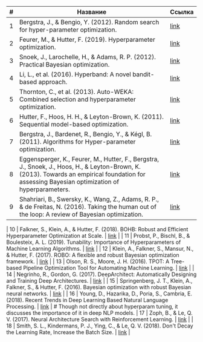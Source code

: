 | # | Название  | Ссылка |
| - | --------- | ------ |
| 1 | Bergstra, J., & Bengio, Y. (2012). Random search for hyper-parameter optimization. | [link](https://jmlr.org/papers/v13/bergstra12a.html) |
| 2 | Feurer, M., & Hutter, F. (2019). Hyperparameter optimization. | [link](https://link.springer.com/chapter/10.1007/978-3-030-05318-5_1) |
| 3 | Snoek, J., Larochelle, H., & Adams, R. P. (2012). Practical Bayesian optimization. | [link](https://papers.nips.cc/paper/2012/hash/4522e0563b15c3f1d641e722f65e5c56-Abstract.html) |
| 4 | Li, L., et al. (2016). Hyperband: A novel bandit-based approach. | [link](https://arxiv.org/abs/1603.06560) |
| 5 | Thornton, C., et al. (2013). Auto-WEKA: Combined selection and hyperparameter optimization. | [link](https://dl.acm.org/doi/10.1145/2487575.2487629) |
| 6 | Hutter, F., Hoos, H. H., & Leyton-Brown, K. (2011). Sequential model-based optimization. | [link](https://link.springer.com/chapter/10.1007/978-3-642-25566-3_40) |
| 7 | Bergstra, J., Bardenet, R., Bengio, Y., & Kégl, B. (2011). Algorithms for Hyper-parameter optimization. | [link](https://papers.nips.cc/paper/2011/hash/86e8f7ab32cfd12577bc2619bc635690-Abstract.html) |
| 8 | Eggensperger, K., Feurer, M., Hutter, F., Bergstra, J., Snoek, J., Hoos, H., & Leyton-Brown, K. (2013). Towards an empirical foundation for assessing Bayesian optimization of hyperparameters. | [link](https://www.tuebingen.mpg.de/fileadmin/user_upload/files/publication_pdf_file/file/43d0e3c7e6d7a5c9_PUBPDF_Eggensperger-2013-Towards-an-empirical-foundation-for-assessing-Bayesian-optimization-of-hyperparameters.pdf) |
| 9 | Shahriari, B., Swersky, K., Wang, Z., Adams, R. P., & de Freitas, N. (2016). Taking the human out of the loop: A review of Bayesian optimization. | [link](https://www.pnas.org/content/112/29/8728) |

| 10 | Falkner, S., Klein, A., & Hutter, F. (2018). BOHB: Robust and Efficient Hyperparameter Optimization at Scale. | [link](https://arxiv.org/abs/1807.01774) |
| 11 | Probst, P., Bischl, B., & Boulesteix, A. L. (2019). Tunability: Importance of Hyperparameters of Machine Learning Algorithms. | [link](https://jmlr.org/papers/v20/18-444.html) |
| 12 | Klein, A., Falkner, S., Mansur, N., & Hutter, F. (2017). ROBO: A flexible and robust Bayesian optimization framework. | [link](https://arxiv.org/abs/1705.03565) |
| 13 | Olson, R. S., Moore, J. H. (2016). TPOT: A Tree-based Pipeline Optimization Tool for Automating Machine Learning. | [link](https://dl.acm.org/doi/10.1145/2908812.2908918) |
| 14 | Negrinho, R., Gordon, G. (2017). DeepArchitect: Automatically Designing and Training Deep Architectures. | [link](https://arxiv.org/abs/1704.08792) |
| 15 | Springenberg, J. T., Klein, A., Falkner, S., & Hutter, F. (2016). Bayesian optimization with robust Bayesian neural networks. | [link](https://arxiv.org/abs/1604.08323) |
| 16 | Young, D., Hazarika, D., Poria, S., Cambria, E. (2018). Recent Trends in Deep Learning Based Natural Language Processing. | [link](https://arxiv.org/abs/1708.02709) |  # Though not directly about hyperparam tuning, it discusses the importance of it in deep NLP models.
| 17 | Zoph, B., & Le, Q. V. (2017). Neural Architecture Search with Reinforcement Learning. | [link](https://arxiv.org/abs/1611.01578) |
| 18 | Smith, S. L., Kindermans, P. J., Ying, C., & Le, Q. V. (2018). Don't Decay the Learning Rate, Increase the Batch Size. | [link](https://arxiv.org/abs/1711.00489) |
